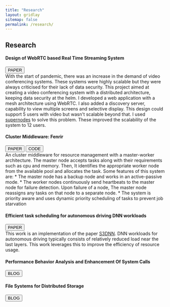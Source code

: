 ```yaml
---
title: "Research"
layout: gridlay
sitemap: false
permalink: /research/
---
```


<!-- <style> -->
<!-- iframe { -->
<!--   height: 100%; -->
<!--   width: 175px !important; -->
<!--   display: inline; -->
<!--   vertical-align:middle; -->
<!--   margin:0px !important; -->
<!--   padding:0px !important; -->
<!--   width: 175px; -->
<!--   display: inline; -->
<!--   vertical-align:middle; -->
<!--   border: 1px solid red; -->
<!-- } -->
<!-- .col-md-3 { -->
<!--   margin:0px !important; -->
<!--   padding:0px !important; -->
<!--   overflow:hidden; -->
<!--   display: table-cell; -->
<!--   text-align:center; -->
<!--   background: white; -->
<!--   width: 175px; -->
<!--   border: 0px solid transparent; -->
<!--   border-radius:20px; -->
<!-- } -->
<!-- </style> -->

<style>
img{
  border-radius: 10px;
}
.col-md-3 {
  margin-top:10px;
  margin-bottom:10px;
  padding:0px;
  display:block;
  overflow:hidden;
  text-align:center;
  display: table-cell;
  background: white;
  border-radius: 20px;
  height: auto;
  <!-- border: 1px solid black; -->
}
iframe {
  margin:0;
  padding:0;
  width: 175px;
  display: inline;
  vertical-align: middle;
}
</style>

  <!-- border: 5px solid red; -->
  <!-- margin-bottom:5px; -->
  <!-- margin-left:5px; -->
  <!-- float: none; -->

## Research

<div class="jumbotron">
<div class="row align-items-end">
<div class="col-md-9 col-sm-12">
 <h4>Design of WebRTC based Real Time Streaming System</h4>
<a href="{{ site.url }}{{ site.baseurl }}/papers/BTP_1.pdf" target="_blank"><button class="btn btn-danger btn-sm">PAPER</button></a>
<br>
With the start of pandemic, there was an increase in the demand of video conferencing systems. These systems were highly scalable but 
they were always criticised for their lack of data security. This project aimed at creating a video conferencing system 
with a distributed architecture, keeping data security at the helm. I developed a web application with a mesh architecture using WebRTC. 
I also added a discovery server, capability to view multiple screens and selective display. This design could support 5 users with 
video but wasn't scalable beyond that. I used <a href="https://ieeexplore.ieee.org/document/1517787">supernodes</a> to solve this problem. 
These improved the scalability of the system to 12 users.
</div>
<div class="col-md-3 col-sm-12" style="background-color:transparent;">
</div>
</div>
</div>


<div class="jumbotron">
<div class="row align-items-end">
<div class="col-md-9 col-sm-12">
<h4>Cluster Middleware: Fenrir</h4>
<a href="{{ site.url }}{{ site.baseurl }}/papers/Cluster_Middleware.pdf" target="_blank"><button class="btn btn-danger btn-sm">PAPER</button></a> <a href="https://github.com/divyang-mittal/cluster-middleware" target="_blank"><button class="btn btn-danger btn-sm">CODE</button></a>
<br>
An cluster middleware for resource management with a master-worker architecture. The master node accepts tasks along 
with their requirements such as cpu and memory. Then, It identifies the appropriate worker node from the available pool 
and allocates the task. Some features of this system are: 
* The master node has a backup node and works in an active-passive mode. 
* The worker nodes continuously send heartbeats to the master node for failure detection. Upon failure of a node, The 
master node reassigns any tasks on that node to a separate node.
* The system is priority aware and uses dynamic priority scheduling of tasks to prevent job starvation
</div>
<div class="col-md-3 col-sm-12" >
</div>
</div>
</div>
 

<div class="jumbotron">
<div class="row align-items-end">
<div class="col-md-9 col-sm-12">
 <h4>Efficient task scheduling for autonomous driving DNN workloads</h4>
<a href="{{ site.url }}{{ site.baseurl }}/papers/HP3_Project.pdf" target="_blank"><button class="btn btn-danger btn-sm">PAPER</button></a>
<br>
This work is an implementation of the paper <a href="https://ieeexplore.ieee.org/document/8430082">S3DNN</a>.  
DNN workloads for autonomous driving typically consists of relatively reduced load near the last layers. 
This work leverages this to improve the efficiency of resource usage.
</div>
<div class="col-md-3 col-sm-12" style="background-color:transparent" >
</div>
</div>
</div>

<div class="jumbotron">
<div class="row align-items-end">
<div class="col-md-9 col-sm-12">
 <h4>Performance Behavior Analysis and Enhancement Of System Calls</h4>
<a href="https://os.pubpub.org/pub/blog-1/release/4" target="_blank"><button class="btn btn-danger btn-sm">BLOG</button></a>
<br>
</div>
<div class="col-md-3 col-sm-12" style="background-color:transparent" >
</div>
</div>
</div>

<div class="jumbotron">
<div class="row align-items-end">
<div class="col-md-9 col-sm-12">
 <h4>File Systems for Distributed Storage</h4>
<a href="https://os.pubpub.org/pub/distributed-file-system/release/2" target="_blank"><button class="btn btn-danger btn-sm">BLOG</button></a>
<br>
</div>
<div class="col-md-3 col-sm-12" style="background-color:transparent" >
</div>
</div>
</div>

